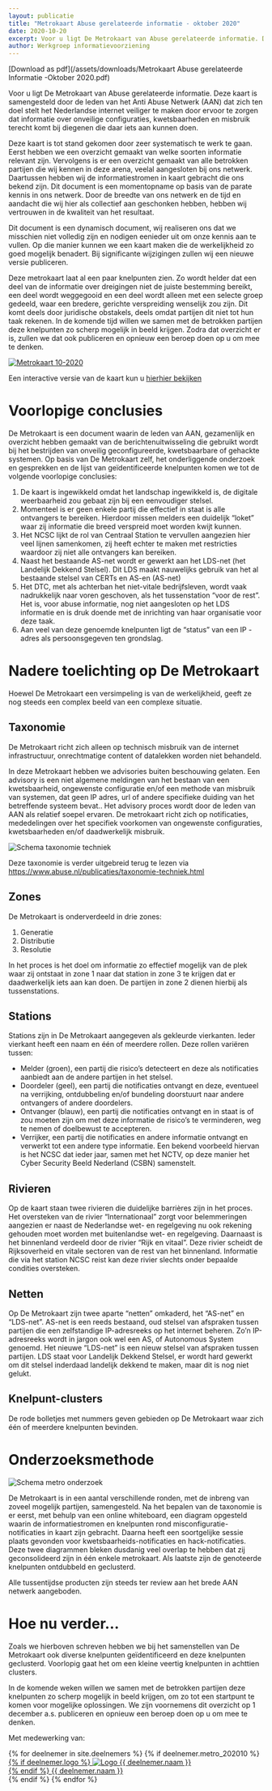 ```yaml
---
layout: publicatie
title: "Metrokaart Abuse gerelateerde informatie - oktober 2020"
date: 2020-10-20
excerpt: Voor u ligt De Metrokaart van Abuse gerelateerde informatie. Deze kaart is samengesteld door de leden van het Anti Abuse Netwerk (AAN) dat zich ten doel stelt het Nederlandse internet veiliger te maken door ervoor te zorgen dat informatie over onveilige configuraties, kwetsbaarheden en misbruik terecht komt bij diegenen die daar iets aan kunnen doen.
author: Werkgroep informatievoorziening
---
```


[Download as pdf](/assets/downloads/Metrokaart Abuse gerelateerde Informatie -Oktober 2020.pdf)

Voor u ligt De Metrokaart van Abuse gerelateerde informatie. Deze kaart is samengesteld door de leden van het Anti Abuse Netwerk (AAN) dat zich ten doel stelt het Nederlandse internet veiliger te maken door ervoor te zorgen dat informatie over onveilige configuraties, kwetsbaarheden en misbruik terecht komt bij diegenen die daar iets aan kunnen doen.

Deze kaart is tot stand gekomen door zeer systematisch te werk te gaan. Eerst hebben we een overzicht gemaakt van welke soorten informatie relevant zijn. Vervolgens is er een overzicht gemaakt van alle betrokken partijen die wij kennen in deze arena, veelal aangesloten bij ons netwerk. Daartussen hebben wij de informatiestromen in kaart gebracht die ons bekend zijn. Dit document is een momentopname op basis van de parate kennis in ons netwerk. Door de breedte van ons netwerk en de tijd en aandacht die wij hier als collectief aan geschonken hebben, hebben wij vertrouwen in de kwaliteit van het resultaat. 

Dit document is een dynamisch document, wij realiseren ons dat we misschien niet volledig zijn en nodigen eenieder uit om onze kennis aan te vullen. Op die manier kunnen we een kaart maken die de werkelijkheid zo goed mogelijk benadert. Bij significante wijzigingen zullen wij een nieuwe versie publiceren.

Deze metrokaart laat al een paar knelpunten zien. Zo wordt helder dat een deel van de informatie over dreigingen niet de juiste bestemming bereikt, een deel wordt weggegooid en een deel wordt alleen met een selecte groep gedeeld, waar een bredere, gerichte verspreiding wenselijk zou zijn. Dit komt deels door juridische obstakels, deels omdat partijen dit niet tot hun taak rekenen. In de komende tijd willen we samen met de betrokken partijen deze knelpunten zo scherp mogelijk in beeld krijgen. Zodra dat overzicht er is, zullen we dat ook publiceren en opnieuw een beroep doen op u om mee te denken.

[<img class="responsive-img" src="/assets/img/metro_202010.jpg" alt="Metrokaart 10-2020">](/assets/img/metro_202010.jpg)

Een interactive versie van de kaart kun u [hierhier bekijken](https://miro.com/app/board/o9J_kiUF4aY=/)

Voorlopige conclusies
=====================
De Metrokaart is een document waarin de leden van AAN, gezamenlijk en overzicht hebben gemaakt van de berichtenuitwisseling die gebruikt wordt bij het bestrijden van onveilig geconfigureerde, kwetsbaarbare of gehackte systemen. 
Op basis van De Metrokaart zelf, het onderliggende onderzoek en gesprekken en de lijst van geïdentificeerde knelpunten komen we tot de volgende voorlopige conclusies:
1. De kaart is ingewikkeld omdat het landschap ingewikkeld is, de digitale weerbaarheid zou gebaat zijn bij een eenvoudiger stelsel.
2. Momenteel is er geen enkele partij die effectief in staat is alle ontvangers te bereiken. Hierdoor missen melders een duidelijk “loket” waar zij informatie die breed verspreid moet worden kwijt kunnen.
3. Het NCSC lijkt de rol van Centraal Station te vervullen aangezien hier veel lijnen samenkomen, zij heeft echter te maken met restricties waardoor zij niet alle ontvangers kan bereiken.
4. Naast het bestaande AS-net wordt er gewerkt aan het LDS-net (het Landelijk Dekkend Stelsel). Dit LDS maakt nauwelijks gebruik van het al bestaande stelsel van CERTs en AS-en (AS-net)
5. Het DTC, met als achterban het niet-vitale bedrijfsleven, wordt vaak nadrukkelijk naar voren geschoven, als het tussenstation “voor de rest”. Het is, voor abuse informatie, nog niet aangesloten op het LDS informatie en is druk doende met de inrichting van haar organisatie voor deze taak.
6. Aan veel van deze genoemde knelpunten ligt de “status” van een IP -adres als persoonsgegeven ten grondslag.

Nadere toelichting op De Metrokaart
===================================
Hoewel De Metrokaart een versimpeling is van de werkelijkheid, geeft ze nog steeds een complex beeld van een complexe situatie. 

Taxonomie
---------
De Metrokaart richt zich alleen op technisch misbruik van de internet infrastructuur, onrechtmatige content of datalekken worden niet behandeld.

In deze Metrokaart hebben we advisories buiten beschouwing gelaten. Een advisory is een niet algemene  meldingen van het bestaan van een kwetsbaarheid, ongewenste configuratie en/of een methode van misbruik van systemen, dat geen IP adres, url of andere specifieke duiding van het betreffende systeem bevat.. Het advisory proces wordt door de leden van AAN als relatief soepel ervaren. De metrokaart richt zich op notificaties, mededelingen over het specifiek voorkomen van ongewenste configuraties, kwetsbaarheden en/of daadwerkelijk misbruik.

<img class="responsive-img" src="/assets/img/techniek_taxonomie.png" alt="Schema taxonomie techniek">
 
Deze taxonomie is verder uitgebreid terug te lezen via https://www.abuse.nl/publicaties/taxonomie-techniek.html

Zones
-----

De Metrokaart is onderverdeeld in drie zones:
1. Generatie
2. Distributie
3. Resolutie

In het proces is het doel om informatie zo effectief mogelijk van de plek waar zij ontstaat in zone 1 naar dat station in zone 3 te krijgen dat er daadwerkelijk iets aan kan doen. De partijen in zone 2 dienen hierbij als tussenstations.

Stations
--------
Stations zijn in De Metrokaart aangegeven als gekleurde vierkanten. Ieder vierkant heeft een naam en één of meerdere rollen. Deze rollen variëren tussen:
* Melder (groen), een partij die risico’s detecteert en deze als notificaties aanbiedt aan de andere partijen in het stelsel.
* Doordeler (geel), een partij die notificaties ontvangt en deze, eventueel na verrijking, ontdubbeling en/of bundeling doorstuurt naar andere ontvangers of andere doordelers.
* Ontvanger (blauw), een partij die notificaties ontvangt en in staat is of zou moeten zijn om met deze informatie de risico’s te verminderen, weg te nemen of doelbewust te accepteren.
* Verrijker, een partij die notificaties en andere informatie ontvangt en verwerkt tot een andere type informatie. Een bekend voorbeeld hiervan is het NCSC dat ieder jaar, samen met het NCTV, op deze manier het Cyber Security Beeld Nederland (CSBN) samenstelt. 

Rivieren
--------
Op de kaart staan twee rivieren die duidelijke barrières zijn in het proces. Het oversteken van de rivier “Internationaal” zorgt voor belemmeringen aangezien er naast de Nederlandse wet- en regelgeving nu ook rekening gehouden moet worden met buitenlandse wet- en regelgeving. Daarnaast is het binnenland verdeeld door de rivier “Rijk en vitaal”. Deze rivier scheidt de Rijksoverheid en vitale sectoren van de rest van het binnenland. Informatie die via het station NCSC reist kan deze rivier slechts onder bepaalde condities oversteken.

Netten
------
Op De Metrokaart zijn twee aparte “netten” omkaderd, het “AS-net” en “LDS-net”. AS-net is een reeds bestaand, oud stelsel van afspraken tussen partijen die een zelfstandige IP-adresreeks op het internet beheren. Zo’n IP-adresreeks wordt in jargon ook wel een AS, of Autonomous System genoemd.
Het nieuwe “LDS-net” is een nieuw stelsel van afspraken tussen partijen. LDS staat voor Landelijk Dekkend Stelsel, er wordt hard gewerkt om dit stelsel inderdaad landelijk dekkend te maken, maar dit is nog niet gelukt.

Knelpunt-clusters
-----------------
De rode bolletjes met nummers geven gebieden op De Metrokaart waar zich één of meerdere knelpunten bevinden.

Onderzoeksmethode
=================

<img class="responsive-img" src="/assets/img/metro_methode.png" alt="Schema metro onderzoek">

De Metrokaart is in een aantal verschillende ronden, met de inbreng van zoveel mogelijk partijen, samengesteld. Na het bepalen van de taxonomie is er eerst, met behulp van een online whiteboard, een diagram opgesteld waarin de informatiestromen en knelpunten rond misconfiguratie-notificaties in kaart zijn gebracht. Daarna heeft een soortgelijke sessie plaats gevonden voor kwetsbaarheids-notificaties en hack-notificaties. Deze twee diagrammen bleken dusdanig veel overlap te hebben dat zij geconsolideerd zijn in één enkele metrokaart. Als laatste zijn de genoteerde knelpunten ontdubbeld en geclusterd.

Alle tussentijdse producten zijn steeds ter review aan het brede AAN netwerk aangeboden.

Hoe nu verder…
==============
Zoals we hierboven schreven hebben we bij het samenstellen van De Metrokaart ook diverse knelpunten geïdentificeerd en deze knelpunten geclusterd. Voorlopig gaat het om een kleine veertig knelpunten in achttien clusters.

In de komende weken willen we samen met de betrokken partijen deze knelpunten zo scherp mogelijk in beeld krijgen, om zo tot een startpunt te komen voor mogelijke oplossingen. We zijn voornemens dit overzicht op 1 december a.s. publiceren en opnieuw een beroep doen op u om mee te denken.

Met medewerking van:
<div class="row">
  {% for deelnemer in site.deelnemers %}
    {% if deelnemer.metro_202010 %}
	  <div class="col grid-deelnemer s12 m6 l3 white lighten-3">
	  	<div class="center">
	  		<a href="{{ deelnemer.url }}">
	        {% if deelnemer.logo %}
	          <img class="grid-logo" alt="Logo {{ deelnemer.naam }}" title="{{ deelnemer.naam }}" src="/assets/logos/thumbs/{{ deelnemer.logo }}" max-height="100"><br>
	    		{% endif %}
	        <span class="flow-text deelnemer-naam">{{ deelnemer.naam }}</span>
	  		</a>
	    </div>
	  </div>
	{% endif %}
  {% endfor %}
</div>
 